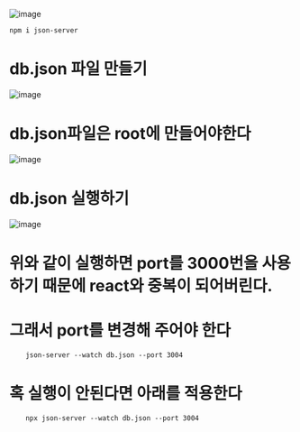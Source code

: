 
![image](https://github.com/understanding963852/react_basic/assets/60366769/1303144d-a032-4ec8-9e99-82fea87b03d5)

    npm i json-server
  
  # db.json 파일 만들기
 ![image](https://github.com/understanding963852/react_basic/assets/60366769/857146fe-cb5d-42d6-8f36-cbe04a009085)
 
 # db.json파일은 root에 만들어야한다  
 ![image](https://github.com/understanding963852/react_basic/assets/60366769/de3b4fef-b2b9-496b-b15a-10007eb222ec)
 
 # db.json 실행하기
 ![image](https://github.com/understanding963852/react_basic/assets/60366769/5ace647b-955c-4c4c-a8bd-928246cf4dc6)
 
 # 위와 같이 실행하면 port를 3000번을 사용하기 때문에 react와 중복이 되어버린다.
 # 그래서 port를 변경해 주어야 한다
 
        json-server --watch db.json --port 3004
        
# 혹 실행이 안된다면 아래를 적용한다         

        npx json-server --watch db.json --port 3004
 



